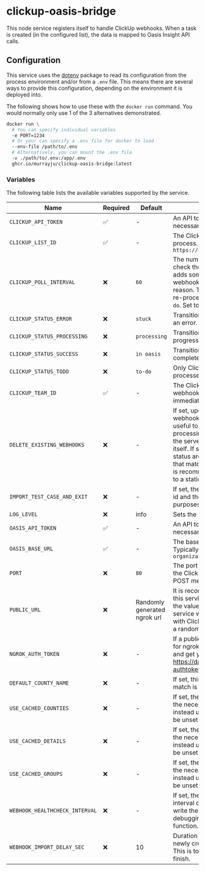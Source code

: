 # clickup-oasis-bridge

This node service registers itself to handle ClickUp webhooks. When a task is created (in the configured list), the data is mapped to Oasis Insight API calls.

## Configuration

This service uses the [dotenv](https://www.npmjs.com/package/dotenv) package to read its configuration from the process environment and/or from a `.env` file. This means there are several ways to provide this configuration, depending on the environment it is deployed into.

The following shows how to use these with the `docker run` command. You would normally only use 1 of the 3 alternatives demonstrated.

```bash
docker run \
  # You can specify individual variables
  -e PORT=1234
  # Or your can specify a .env file for docker to load
  --env-file /path/to/.env
  # Alternatively, you can mount the .env file
  -v ./path/to/.env:/app/.env
  ghcr.io/murrayju/clickup-oasis-bridge:latest
```

### Variables

The following table lists the available variables supported by the service.

| Name                           | Required | Default                      | Description                                                                                                                                                                                                                                                                                                                                                                                                                                                                                                       |
| ------------------------------ | -------- | ---------------------------- | ----------------------------------------------------------------------------------------------------------------------------------------------------------------------------------------------------------------------------------------------------------------------------------------------------------------------------------------------------------------------------------------------------------------------------------------------------------------------------------------------------------------- |
| `CLICKUP_API_TOKEN`            | ✅       | -                            | An API token is acquired from ClickUp, and is necessary for the integration to function.                                                                                                                                                                                                                                                                                                                                                                                                                          |
| `CLICKUP_LIST_ID`              | ✅       | -                            | The ClickUp list id in which to look for tasks to process. This can be found in the URL for a list: `https://app.clickup.com/{team_id}/v/l/f/{list_id}`                                                                                                                                                                                                                                                                                                                                                           |
| `CLICKUP_POLL_INTERVAL`        | ❌       | `60`                         | The number of seconds to use as a polling interval to check the ClickUp list for unprocessed tasks. This adds some reliability to the service, in case the webhook does not function, or is missed for any reason. This also makes it possible for tasks to be re-processed by transitioning the state back to `to-do`. Set to '0' to disable.                                                                                                                                                                    |
| `CLICKUP_STATUS_ERROR`         | ❌       | `stuck`                      | Transition tasks to this status when processing has an error.                                                                                                                                                                                                                                                                                                                                                                                                                                                     |
| `CLICKUP_STATUS_PROCESSING`    | ❌       | `processing`                 | Transition tasks to this status while processing is in progress.                                                                                                                                                                                                                                                                                                                                                                                                                                                  |
| `CLICKUP_STATUS_SUCCESS`       | ❌       | `in oasis`                   | Transition tasks to this status when processing completes successfully.                                                                                                                                                                                                                                                                                                                                                                                                                                           |
| `CLICKUP_STATUS_TODO`          | ❌       | `to-do`                      | Only ClickUp tasks in the given status will be processed.                                                                                                                                                                                                                                                                                                                                                                                                                                                         |
| `CLICKUP_TEAM_ID`              | ✅️      | -                            | The ClickUp team id in which to register the webhook. This number can be found in the URL immediately after `https://app.clickup.com/`                                                                                                                                                                                                                                                                                                                                                                            |
| `DELETE_EXISTING_WEBHOOKS`     | ❌       | -                            | If set, upon startup, the service can look for existing webhook registrations and delete them. This is useful to avoid receiving duplicate messages and processing tasks multiple times in the case where the server was not shut down cleanly to unregister itself. If set to `failing`, all webhooks with a failing status are deleted. If set to `matching`, all webhooks that match the current `PUBLIC_URL` will be deleted. It is recommended to use `matching` if `PUBLIC_URL` is set to a static address. |
| `IMPORT_TEST_CASE_AND_EXIT`    | ❌       | -                            | If set, the service will process the given ClickUp task id and then exit. This exists purely for debugging purposes, and generally should not be used.                                                                                                                                                                                                                                                                                                                                                            |
| `LOG_LEVEL`                    | ❌       | info                         | Sets the logging level for the pino logger.                                                                                                                                                                                                                                                                                                                                                                                                                                                                       |
| `OASIS_API_TOKEN`              | ✅️      | -                            | An API token is acquired from Oasis Insight, and is necessary for the integration to function.                                                                                                                                                                                                                                                                                                                                                                                                                    |
| `OASIS_BASE_URL`               | ✅️      | -                            | The base URL for the Oasis API to connect to. Typically looks like `https://your-organization.oasisinsight.net/api/v1/`                                                                                                                                                                                                                                                                                                                                                                                           |
| `PORT`                         | ❌       | `80`                         | The port to bind the web server to. This is used for the ClickUp webhook integration, where ClickUp will POST messages to this port.                                                                                                                                                                                                                                                                                                                                                                              |
| `PUBLIC_URL`                   | ❌       | Randomly generated ngrok url | It is recommended that you set up a public route to this service for ClickUp webhook integration. Specify the value like `https://bridge.example.com`. The service will automatically register the webhook URL with ClickUp. If not specified, ngrok is used to create a random secure tunnel proxied by ngrok.                                                                                                                                                                                                   |
| `NGROK_AUTH_TOKEN`             | ❌       | -                            | If a public URL is not specified, this token is required for ngrok to function properly. Create a free account, and get your token at https://dashboard.ngrok.com/get-started/your-authtoken                                                                                                                                                                                                                                                                                                                      |
| `DEFAULT_COUNTY_NAME`          | ❌       | -                            | If set, this county will be used in addresses when no match is found.                                                                                                                                                                                                                                                                                                                                                                                                                                             |
| `USE_CACHED_COUNTIES`          | ❌       | -                            | If set, the container will skip API calls to Oasis to get the necessary data from the `counties` API, and will instead use cached values from the disk. This must be unset if any configuration has changed.                                                                                                                                                                                                                                                                                                      |
| `USE_CACHED_DETAILS`           | ❌       | -                            | If set, the container will skip API calls to Oasis to get the necessary data from the `details` API, and will instead use cached values from the disk. This must be unset if any configuration has changed.                                                                                                                                                                                                                                                                                                       |
| `USE_CACHED_GROUPS`            | ❌       | -                            | If set, the container will skip API calls to Oasis to get the necessary data from the `groups` API, and will instead use cached values from the disk. This must be unset if any configuration has changed.                                                                                                                                                                                                                                                                                                        |
| `WEBHOOK_HEALTHCHECK_INTERVAL` | ❌       | -                            | If set, the service will call the ClickUp API on an interval of the specified number of seconds, and write the result to the console. This is only useful for debugging/monitoring, and is not required to function.                                                                                                                                                                                                                                                                                              |
| `WEBHOOK_IMPORT_DELAY_SEC`     | ❌       | 10                           | Duration in seconds to wait before processing a newly created task when the webhook is received. This is to allow time for ClickUp automations to finish.                                                                                                                                                                                                                                                                                                                                                         |
